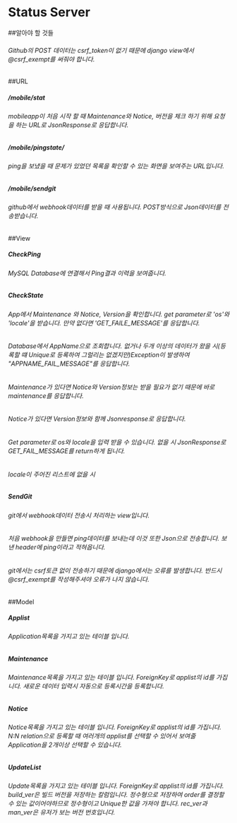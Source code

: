 # Status Server

##알아야 할 것들
###### Github의 POST 데이터는 csrf_token이 없기 때문에 django view에서 @csrf_exempt를 써줘야 합니다.

##URL
##### /mobile/stat
###### mobileapp이 처음 시작 할 때 Maintenance와 Notice, 버전을 체크 하기 위해 요청을 하는 URL로 JsonResponse로 응답합니다.
##### /mobile/pingstate/
###### ping을 보냈을 때 문제가 있었던 목록을 확인할 수 있는 화면을 보여주는 URL입니다.
##### /mobile/sendgit
###### github에서 webhook데이터를 받을 때 사용됩니다. POST방식으로 Json데이터를 전송받습니다.

##View
##### CheckPing
###### MySQL Database에 연결해서 Ping결과 이력을 보여줍니다.
##### CheckState
###### App에서 Maintenance 와 Notice, Version을 확인합니다. get parameter로 'os'와 'locale'을 받습니다. 만약 없다면 'GET_FAILE_MESSAGE'를 응답합니다. 
###### Database에서 AppName으로 조회합니다. 없거나 두개 이상의 데이터가 왔을 시(등록할 떄 Unique로 등록하여 그럴리는 없겠지만)Exception이 발생하여 "APPNAME_FAIL_MESSAGE"를 응답합니다.
###### Maintenance가 있다면 Notice와 Version정보는 받을 필요가 없기 때문에 바로 maintenance를 응답합니다. 
###### Notice가 있다면 Version정보와 함께 Jsonresponse로 응답합니다.
 
###### Get parameter로 os와 locale을 입력 받을 수 있습니다. 없을 시 JsonResponse로 GET_FAIL_MESSAGE를 return하게 됩니다.
###### locale이 주어진 리스트에 없을 시 
##### SendGit
###### git에서 webhook데이터 전송시 처리하는 view입니다.
###### 처음 webhook을 만들면 ping데이터를 보내는데 이것 또한 Json으로 전송합니다. 보낸 header에 ping이라고 적혀옵니다.
###### git에서는 csrf토큰 없이 전송하기 때문에 django에서는 오류를 발생합니다. 반드시 @csrf_exempt를 작성해주셔야 오류가 나지 않습니다.

##Model
##### Applist
###### Application목록을 가지고 있는 테이블 입니다. 
##### Maintenance
###### Maintenance목록을 가지고 있는 테이블 입니다. ForeignKey로 applist의 id를 가집니다. 새로운 데이터 입력시 자동으로 등록시간을 등록합니다.
##### Notice
###### Notice목록을 가지고 있는 테이블 입니다. ForeignKey로 applist의 id를 가집니다. N:N relation으로 등록할 때 여러개의 applist를 선택할 수 있어서 보여줄 Application을 2개이상 선택할 수 있습니다. 
##### UpdateList
###### Update목록을 가지고 있는 테이블 입니다. ForeignKey로 applist의 id를 가집니다. build_ver은 빌드 버전을 저장하는 칼럼입니다. 정수형으로 저장하여 order를 결정할 수 있는 값이어야하므로 정수형이고 Unique한 값을 가져야 합니다. rec_ver과 man_ver은 유저가 보는 버전 번호입니다.
